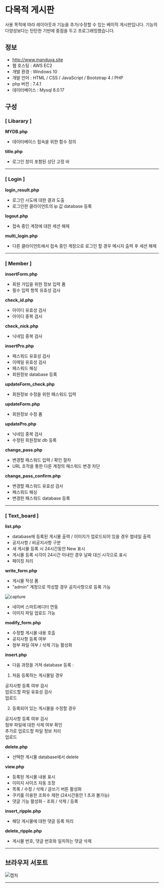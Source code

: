# 다목적 게시판
 사용 목적에 따라 레이아웃과 기능을 추가/수정할 수 있는 베이직 게시판입니다. 기능의 다양성보다는 탄탄한 기반에 중점을 두고 프로그래밍했습니다.  


## 정보
- http://www.manduya.site
- 웹 호스팅 : AWS EC2
- 개발 환경 : Windows 10
- 개발 언어 : HTML / CSS / JavaScript / Bootstrap 4 / PHP 
- php 버전 : 7.4.1
- 데이터베이스 : Mysql 8.0.17

## 구성
### [ Libarary ]  

**MYDB.php**  
- 데이터베이스 접속을 위한 함수 정의  
  
**title.php**  
- 로그인 창이 포함된 상단 고정 바  

---

### [ Login ]  

**login_result.php**  
- 로그인 시도에 대한 결과 도출  
- 로그인한 클라이언트의 ip 값 database 등록        

**logout.php**  
- 접속 중인 계정에 대한 세션 해제  

**multi_login.php**  
- 다른 클라이언트에서 접속 중인 계정으로 로그인 할 경우 메시지 출력 후 세션 해제  
---  
### [ Member ]  

**insertForm.php**  
- 회원 가입을 위한 정보 입력 폼  
- 필수 입력 항목 유효성 검사  

**check_id.php**  
- 아이디 유효성 검사  
- 아이디 중복 검사  

**check_nick.php**  
- 닉네임 중복 검사  

**insertPro.php**  
- 패스워드 유효성 검사
- 이메일 유효성 검사  
- 패스워드 해싱  
- 회원정보 database 등록  

**updateForm_check.php**  
- 회원정보 수정을 위한 패스워드 입력  


**updateForm.php**  
- 회원정보 수정 폼  

**updatePro.php**  
- 닉네임 중복 검사  
- 수정된 회원정보 db 등록  

**change_pass.php**  
- 변경할 패스워드 입력 / 확인 절차  
- URL 조작을 통한 다른 계정의 패스워드 변경 차단  

**change_pass_confirm.php**  
- 변경할 패스워드 유효성 검사  
- 패스워드 해싱  
- 변경한 패스워드 database 등록  
---  
### [ Text_board ]  
**list.php**  
- database에 등록된 게시물 출력 / 이미지가 업로드되어 있을 경우 썸네일 출력  
- 공지사항 / 비공지사항 구분 
- 새 게시물 등록 시 24시간동안 New 표시  
- 게시물 등록 시각이 24시간 이내인 경우 날짜 대신 시각으로 표시  
- 페이징 처리  

**write_form.php**  
- 게시물 작성 폼  
- "admin" 계정으로 작성할 경우 공지사항으로 등록 가능  

![capture](https://user-images.githubusercontent.com/44194202/97080163-672c5080-1634-11eb-8cab-f584d0704e0c.png)  


- 네이버 스마트에디터 연동  
- 이미지 파일 업로드 가능  

**modify_form.php**  
- 수정할 게시물 내용 호출  
- 공지사항 등록 여부  
- 첨부 파일 여부 / 삭제 기능 활성화  


**insert.php**  
- 다음 과정을 거쳐 database 등록 :  

1. 처음 등록하는 게시물일 경우  

공지사항 등록 여부 검사  
업로드할 파일 유효성 검사  
업로드  

2. 등록되어 있는 게시물을 수정할 경우  

공지사항 등록 여부 검사  
첨부 파일에 대한 삭제 여부 확인  
추가로 업로드할 파일 정보 처리  
업로드  

**delete.php**  
- 선택한 게시물 database에서 delete  

**view.php**  
- 등록된 게시물 내용 표시  
- 이미지 사이즈 자동 조정  
- 목록 / 수정 / 삭제 / 글쓰기 버튼 활성화  
- 쿠키를 이용한 조회수 제한 (24시간동안 1 초과 불가능)  
- 댓글 기능 활성화 - 조회 / 삭제 / 등록  

**insert_ripple.php**  
- 해당 게시물에 대한 댓글 등록 처리  

**delete_ripple.php**  
- 게시물 번호, 댓글 번호와 일치하는 댓글 삭제  

---  

## 브라우저 서포트  
![캡처](https://user-images.githubusercontent.com/44194202/97321081-d793d580-18b1-11eb-9412-304e083ae00a.PNG)

---

